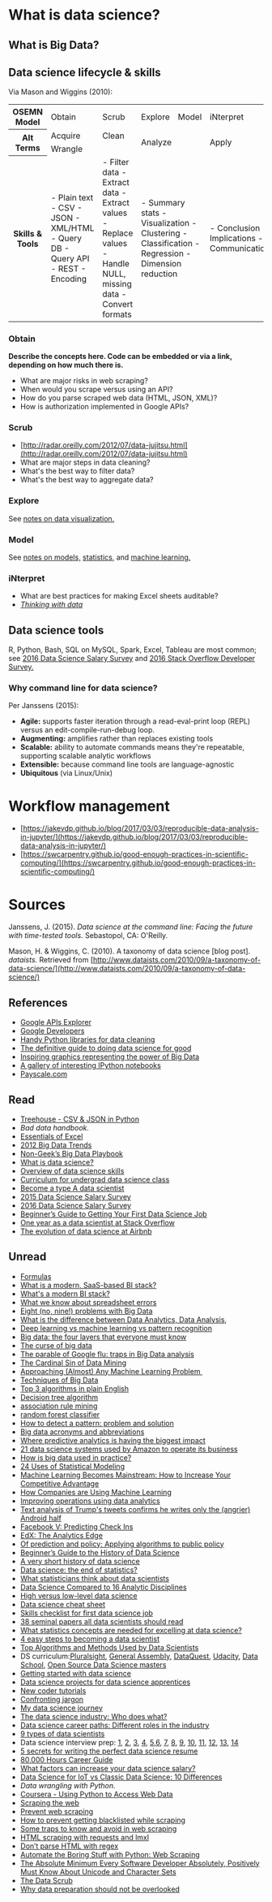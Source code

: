 
# What is data science?

## What is Big Data?

## Data science lifecycle & skills

Via Mason and Wiggins (2010):

<table class="OSEMN">
<tr>
<th>OSEMN Model</th>
<td>Obtain</td>
<td>Scrub</td>
<td>Explore</td>
<td>Model</td>
<td>iNterpret</td>
</tr>

<tr>
<th rowspan=2>Alt Terms</th>
<td>Acquire</td>
<td>Clean</td>
<td colspan=2 rowspan=2>Analyze</td>
<td rowspan=2>Apply</td>
</tr>

<tr>
<td colspan=2>Wrangle</td>
</tr>

<tr>
<th>Skills & Tools</th>
<td style="text-align: left;">
- Plain text
- CSV
- JSON
- XML/HTML
- Query DB
- Query API
- REST
- Encoding
</td>

<td style="text-align: left;">
- Filter data
- Extract data
- Extract values
- Replace values
- Handle NULL, missing data
- Convert formats
</td>

<td style="text-align: left;" colspan=2>
- Summary stats
- Visualization
- Clustering
- Classification
- Regression
- Dimension reduction
</td>

<td style="text-align: left;">
- Conclusion
- Implications
- Communication
</td>

</tr>
</table>

### Obtain 

**Describe the concepts here. Code can be embedded or via a link, depending on how much there is.**

- What are major risks in web scraping?
- When would you scrape versus using an API?
- How do you parse scraped web data (HTML, JSON, XML)?
- How is authorization implemented in Google APIs?

### Scrub

- [http://radar.oreilly.com/2012/07/data-jujitsu.html](http://radar.oreilly.com/2012/07/data-jujitsu.html)
- What are major steps in data cleaning?
- What's the best way to filter data?
- What's the best way to aggregate data?

### Explore

See [notes on data visualization.](data-viz.html)

### Model

See [notes on models,](models.html) [statistics,](statistics.html) and [machine learning.](machine-learning.html)

### iNterpret

- What are best practices for making Excel sheets auditable?
- [_Thinking with data_](http://shop.oreilly.com/product/0636920029182.do)





## Data science tools

R, Python, Bash, SQL on MySQL, Spark, Excel, Tableau are most common; see [2016 Data Science Salary Survey](http://www.oreilly.com/data/free/files/2016-data-science-salary-survey.pdf?utm_campaign=Revue%20newsletter&utm_medium=Newsletter&utm_source=revue) and [2016 Stack Overflow Developer Survey.](https://stackoverflow.com/insights/survey/2016)

### Why command line for data science?

Per Janssens (2015):

- **Agile:** supports faster iteration through a read-eval-print loop (REPL) versus an edit-compile-run-debug loop.
- **Augmenting:** amplifies rather than replaces existing tools
- **Scalable:** ability to automate commands means they're repeatable, supporting scalable analytic workflows
- **Extensible:** because command line tools are language-agnostic
- **Ubiquitous** (via Linux/Unix) 






# Workflow management

- [https://jakevdp.github.io/blog/2017/03/03/reproducible-data-analysis-in-jupyter/](https://jakevdp.github.io/blog/2017/03/03/reproducible-data-analysis-in-jupyter/)
- [https://swcarpentry.github.io/good-enough-practices-in-scientific-computing/](https://swcarpentry.github.io/good-enough-practices-in-scientific-computing/)





# Sources

Janssens, J. (2015). _Data science at the command line: Facing the future with time-tested tools._ Sebastopol, CA: O'Reilly.

Mason, H. & Wiggins, C. (2010). A taxonomy of data science [blog post]. _dataists._ Retrieved from [http://www.dataists.com/2010/09/a-taxonomy-of-data-science/](http://www.dataists.com/2010/09/a-taxonomy-of-data-science/)

## References

- [Google APIs Explorer](https://developers.google.com/apis-explorer/#p/)
- [Google Developers](https://developers.google.com/)
- [Handy Python libraries for data cleaning](https://blog.modeanalytics.com/python-data-cleaning-libraries/)
- [The definitive guide to doing data science for good](http://www.google.com/url?q=http%3A%2F%2Fblog.datalook.io%2Fdefinitive-guide-data-science-good%2F&amp;sa=D&amp;sntz=1&amp;usg=AFQjCNFEeDt8cmAXAGdxIEkBkfvfpFaj0Q)
- [Inspiring graphics representing the power of Big Data](http://www.google.com/url?q=http%3A%2F%2Fbigdatapix.tumblr.com%2F&amp;sa=D&amp;sntz=1&amp;usg=AFQjCNEehYvPPRU2P5aV9UdWZkxXQ4sGXQ)
- [A gallery of interesting IPython notebooks](https://github.com/ipython/ipython/wiki/A-gallery-of-interesting-IPython-Notebooks)
- [Payscale.com](http://www.google.com/url?q=http%3A%2F%2FPayscale.com&amp;sa=D&amp;sntz=1&amp;usg=AFQjCNGimDEmMBGkQckho0pfxd2Apq2pog)

## Read

- [Treehouse -&nbsp;CSV &amp; JSON&nbsp;in Python](https://www.google.com/url?q=https%3A%2F%2Fteamtreehouse.com%2Flibrary%2Fcsv-and-json-in-python&amp;sa=D&amp;sntz=1&amp;usg=AFQjCNH4m-fFGcDa-fuIpEHKxk28kRxlqg)
- _Bad data handbook._
- [Essentials of Excel](http://www.lynda.com/Excel-tutorials/Excel-2016-Essential-Training/376985-2.html)
- [2012 Big Data Trends](http://www.google.com/url?q=http%3A%2F%2Fnewvantage.com%2Fwp-content%2Fuploads%2F2012%2F12%2FNVP-Big-Data-Survey-Themes-Trends.pdf&amp;sa=D&amp;sntz=1&amp;usg=AFQjCNHRoT4kKvY4DlkGXKQGbYza3sms_Q)
- [Non-Geek’s Big Data Playbook](https://drive.google.com/file/d/0B6XYyy1UbJ3XNHZTNnd5VHJlU1lFTy14X21yakpRbkp1aXY0/view?usp=sharing)
- [What is data science?](http://www.google.com/url?q=http%3A%2F%2Fwww.harlan.harris.name%2F2011%2F09%2Fdata-science-moores-law-and-moneyball%2F&amp;sa=D&amp;sntz=1&amp;usg=AFQjCNFFUXewbEeU8TMiZNRGDjapcpXbQg)
- [Overview of data science skills](https://www.google.com/url?q=https%3A%2F%2Fhail-data.quora.com%2FHow-to-acquire-the-Essential-Skill-Set-the-Self-Starter-way&amp;sa=D&amp;sntz=1&amp;usg=AFQjCNFKlrTrypOXNz0wAef67v-A-uQrsQ)
- [Curriculum for undergrad data science class](https://drive.google.com/open?id=0B6XYyy1UbJ3XTGJ3UU9oSnVhNEk)
- [Become a type A data scientist](http://www.google.com/url?q=http%3A%2F%2Fwww.kdnuggets.com%2F2016%2F08%2Fbecome-type-a-data-scientist.html&amp;sa=D&amp;sntz=1&amp;usg=AFQjCNFH66SnPEMDR4tnCqIIxeJ1uKuhoQ)
- [2015 Data Science Salary Survey](https://drive.google.com/open?id=0B6XYyy1UbJ3XbG41SmpRNE5MY00)
- [2016 Data Science Salary Survey](http://www.google.com/url?q=http%3A%2F%2Fwww.oreilly.com%2Fdata%2Ffree%2Ffiles%2F2016-data-science-salary-survey.pdf%3Futm_campaign%3DRevue%2520newsletter%26utm_medium%3DNewsletter%26utm_source%3Drevue&amp;sa=D&amp;sntz=1&amp;usg=AFQjCNHoClnoMNA-S7SxTpbK-wfKIPIvvA)
- [Beginner’s Guide to Getting Your First Data Science Job](https://drive.google.com/file/d/0B6XYyy1UbJ3XZnl1S2d3aUlOMWc/view?usp=sharing)
- [One year as a data scientist at Stack Overflow](http://www.google.com/url?q=http%3A%2F%2Fvarianceexplained.org%2Fr%2Fyear_data_scientist%2F&amp;sa=D&amp;sntz=1&amp;usg=AFQjCNFsYHVOtqKTMjBOpf9Cjnr2d42hWg)
- [The evolution of data science at Airbnb](http://www.google.com/url?q=http%3A%2F%2Fblog.kaggle.com%2F2016%2F09%2F06%2Fbuilding-a-team-from-the-inside-out-alok-gupta-on-the-evolution-of-data-science-at-airbnb%2F&amp;sa=D&amp;sntz=1&amp;usg=AFQjCNHq0epTyxnQywNKzIra7o4rnPOj6Q)

## Unread

- [Formulas](http://www.lynda.com/Excel-tutorials/Excel-2016-Advanced-Formulas-Functions/431188-2.html)
- [What is a modern, SaaS-based BI stack?](https://blog.fishtownanalytics.com/what-are-the-steps-tools-in-setting-up-a-modern-saas-based-bi-infrastructure-281e0860f9a9#.bm4b1vblj)
- [What's a modern BI stack?](https://blog.fishtownanalytics.com/what-are-the-steps-tools-in-setting-up-a-modern-saas-based-bi-infrastructure-281e0860f9a9#.bm4b1vblj)
- [What we know about spreadsheet errors](http://panko.shidler.hawaii.edu/SSR/Mypapers/whatknow.htm)
- [Eight (no, nine!) problems with Big Data](https://www.nytimes.com/2014/04/07/opinion/eight-no-nine-problems-with-big-data.html)
- [What is the difference between Data Analytics, Data Analysis,](http://www.quora.com/What-is-the-difference-between-Data-Analytics-Data-Analysis-Data-Mining-Data-Science-Machine-Learning-and-Big-Data-1)
- [Deep learning vs machine learning vs pattern recognition](http://www.datasciencecentral.com/profiles/blogs/deep-learning-vs-machine-learning-vs-pattern-recognition)
- [Big data: the four layers that everyone must know](http://www.ap-institute.com/big-data-articles/big-data-the-4-layers-everyone-must-know.aspx)
- [The curse of big data](http://www.analyticbridge.com/profiles/blogs/the-curse-of-big-data)
- [The parable of Google flu: traps in Big Data analysis](http://gking.harvard.edu/files/gking/files/0314policyforumff.pdf)
- [The Cardinal Sin of Data Mining](http://www.kdnuggets.com/2014/06/cardinal-sin-data-mining-data-science.html)
- [Approaching (Almost) Any Machine Learning Problem&nbsp;](http://blog.kaggle.com/2016/07/21/approaching-almost-any-machine-learning-problem-abhishek-thakur/)
- [Techniques of Big Data](http://www.lynda.com/Hadoop-tutorials/Techniques-Concepts-Big-Data/158656-2.html)
- [Top 3 algorithms in plain English](http://dataconomy.com/top-3-algorithms-plain-english/)
- [Decision tree algorithm](http://www.codechannels.com/video/edureka/data-science/understanding-decision-tree-algorithm-edureka/)
- [association rule mining](http://www.codechannels.com/video/edureka/data-science/association-rule-mining-data-science-edureka/)
- [random forest classifier](http://www.edureka.co/blog/random-forest-classifier/)
- [How to detect a pattern: problem and solution](http://www.analyticbridge.com/profiles/blogs/how-to-detect-a-pattern-problem-and-solution)
- [Big data acronyms and abbreviations](http://jethro.io/blog/big-data-acronyms-and-abbreviations)
- [Where predictive analytics is having the biggest impact](https://hbr.org/2016/05/where-predictive-analytics-is-having-the-biggest-impact?)
- [21 data science systems used by Amazon to operate its business](http://www.datasciencecentral.com/profiles/blogs/20-data-science-systems-used-by-amazon-to-operate-its-business)
- [How is big data used in practice?](http://www.ap-institute.com/big-data-articles/how-is-big-data-used-in-practice-10-use-cases-everyone-should-read.aspx)
- [24 Uses of Statistical Modeling](http://www.datasciencecentral.com/profiles/blogs/top-20-uses-of-statistical-modeling)
- [Machine Learning Becomes Mainstream: How to Increase Your Competitive Advantage](http://www.datasciencecentral.com/profiles/blogs/machine-learning-becomes-mainstream-how-to-increase-your)
- [How Companies are Using Machine Learning](https://hbr.org/2016/05/how-companies-are-using-machine-learning-to-get-faster-and-more-efficient?__s=1sug2edwwzuepsbhzhoz)
- [Improving operations using data analytics](https://www.oreilly.com/ideas/improving-operations-using-data-analytics)
- [Text analysis of Trump's tweets confirms he writes only the (angrier) Android half](http://varianceexplained.org/r/trump-tweets/)
- [Facebook V: Predicting Check Ins](https://ttvand.github.io/Winning-approach-of-the-Facebook-V-Kaggle-competition/)
- [EdX: The Analytics Edge](https://courses.edx.org/courses/course-v1:MITx+15.071x_2a+2T2015/2891f8bf120945b9aa12e6601739c3e6/)
- [Of prediction and policy: Applying algorithms to public policy](http://www.economist.com/news/finance-and-economics/21705329-governments-have-much-gain-applying-algorithms-public-policy)
- [Beginner’s Guide to the History of Data Science](http://www.google.com/url?q=http%3A%2F%2Fdataconomy.com%2Fbeginners-guide-history-data-science%2F&amp;sa=D&amp;sntz=1&amp;usg=AFQjCNH_qcKxjcd-DAAvXg_zWX7kzUKA7w)
- [A very short history of data science](http://www.google.com/url?q=http%3A%2F%2Fwww.forbes.com%2Fsites%2Fgilpress%2F2013%2F05%2F28%2Fa-very-short-history-of-data-science%2F%2376ae778569fd&amp;sa=D&amp;sntz=1&amp;usg=AFQjCNEpft2sPmMQw1O1wCxORjUQnG0HRg)
- [Data science: the end of statistics?](https://www.google.com/url?q=https%3A%2F%2Fnormaldeviate.wordpress.com%2F2013%2F04%2F13%2Fdata-science-the-end-of-statistics%2F&amp;sa=D&amp;sntz=1&amp;usg=AFQjCNEX9FQWmpXnP-59VF-tKf4kvDgkAg)
- [What statisticians think about data scientists](http://www.google.com/url?q=http%3A%2F%2Fwww.datasciencecentral.com%2Fprofiles%2Fblogs%2Fwhat-statisticians-think-about-data-scientists&amp;sa=D&amp;sntz=1&amp;usg=AFQjCNGm3a3YP_b1OiE_1ABY1YNbEEEWTQ)
- [Data Science Compared to 16 Analytic Disciplines](http://www.google.com/url?q=http%3A%2F%2Fwww.datasciencecentral.com%2Fprofiles%2Fblogs%2F17-analytic-disciplines-compared&amp;sa=D&amp;sntz=1&amp;usg=AFQjCNEjtsf0c0S7M3g9pJ4XrRPEM4iaPQ)
- [High versus low-level data science](http://www.google.com/url?q=http%3A%2F%2Fwww.datasciencecentral.com%2Fprofiles%2Fblogs%2Fhigh-level-versus-low-level-data-science&amp;sa=D&amp;sntz=1&amp;usg=AFQjCNEe74Dh1pID4GB4LuN3Xv1n5o5Qpw)
- [Data science cheat sheet](http://www.google.com/url?q=http%3A%2F%2Fwww.datasciencecentral.com%2Fprofiles%2Fblogs%2Fdata-science-cheat-sheet&amp;sa=D&amp;sntz=1&amp;usg=AFQjCNFNiLDxwomw2tMc50hiQZDQsOhS7A)
- [Skills checklist for first data science job](http://www.google.com/url?q=http%3A%2F%2F1onjea25cyhx3uvxgs4vu325.wpengine.netdna-cdn.com%2Fwp-content%2Fuploads%2F2014%2F12%2FUdacityUltimateSkillChecklistForYourFirstDataAnalystJob.pdf&amp;sa=D&amp;sntz=1&amp;usg=AFQjCNH746Let7xxAFLenUAyhAi7uZgdSA)
- [38 seminal papers all data scientists should read](http://www.google.com/url?q=http%3A%2F%2Fwww.datasciencecentral.com%2Fgroup%2Fresources%2Fforum%2Ftopics%2F38-seminal-articles-every-data-scientist-should-read&amp;sa=D&amp;sntz=1&amp;usg=AFQjCNELg0Qvmdfnkf12GmRnPi1nTw9ONg)
- [What statistics concepts are needed for excelling at data science?](http://www.google.com/url?q=http%3A%2F%2Fwww.kdnuggets.com%2F2016%2F08%2Fstatistics-topics-needed-excelling-data-science.html&amp;sa=D&amp;sntz=1&amp;usg=AFQjCNHpdLWvFlUWKh2cGq8ILiFnrU-kMA)
- [4 easy steps to becoming a data scientist](http://www.google.com/url?q=http%3A%2F%2Fwww.datasciencecentral.com%2Fprofiles%2Fblogs%2F4-easy-steps-to-becoming-a-data-scientist&amp;sa=D&amp;sntz=1&amp;usg=AFQjCNE4o9n0pcJ2lGNRppqlmgA1dVnOEw)
- [Top Algorithms and Methods Used by Data Scientists](http://www.google.com/url?q=http%3A%2F%2Fwww.kdnuggets.com%2F2016%2F09%2Fpoll-algorithms-used-data-scientists.html&amp;sa=D&amp;sntz=1&amp;usg=AFQjCNHoySpJiVoWzXDLNefqUQReXOD8qw)
- DS curriculum:[Pluralsight](https://www.google.com/url?q=https%3A%2F%2Fwww.pluralsight.com%2Fblog%2Fdata-professional%2Flearning-path-data-analyst&amp;sa=D&amp;sntz=1&amp;usg=AFQjCNHUEG4Ar1WINfWvjL0JNpxID7NtvA), [General Assembly](https://www.google.com/url?q=https%3A%2F%2Fgeneralassemb.ly%2Feducation%2Flearn-data-analysis-online&amp;sa=D&amp;sntz=1&amp;usg=AFQjCNEI9Cf0yv4BiPnzXOyzoaV8Z9P47g), [DataQuest](https://www.google.com/url?q=https%3A%2F%2Fwww.dataquest.io%2Flearn&amp;sa=D&amp;sntz=1&amp;usg=AFQjCNGJ3Omy1LNWaMp1sHo_ArS6mrn30Q), [Udacity](https://www.google.com/url?q=https%3A%2F%2Fwww.udacity.com%2Fcourse%2Fdata-analyst-nanodegree--nd002&amp;sa=D&amp;sntz=1&amp;usg=AFQjCNH_-llcEXW6MF4UCI9uFTY1sXZDEw), [Data School](http://www.google.com/url?q=http%3A%2F%2Fwww.dataschool.io%2F&amp;sa=D&amp;sntz=1&amp;usg=AFQjCNG6zDzdbXOeZYZGxYMmDSFKCOIdxg), [Open Source Data Science masters](http://www.google.com/url?q=http%3A%2F%2Fdatasciencemasters.org%2F&amp;sa=D&amp;sntz=1&amp;usg=AFQjCNFvvYsmrIetQCBoBeWqSu5RIf494Q)
- [Getting started with data science](http://www.google.com/url?q=http%3A%2F%2Fpartiallyderivative.com%2Fresources%2F2015%2F2%2F17%2Fgetting-started-with-data-science&amp;sa=D&amp;sntz=1&amp;usg=AFQjCNGR3oBQckqsvW32JsvNzOLqjU5JMg)
- [Data science projects for data science apprentices](http://www.google.com/url?q=http%3A%2F%2Fwww.datasciencecentral.com%2Fgroup%2Fdsa-projects%2Fforum%2Ftopics%2Fdata-science-projects-for-dsa-candidates&amp;sa=D&amp;sntz=1&amp;usg=AFQjCNGnb-P4SLbKYWXac6ojs3WCfS5zZg)
- [New coder tutorials](http://www.google.com/url?q=http%3A%2F%2Fnewcoder.io%2Ftutorials%2F&amp;sa=D&amp;sntz=1&amp;usg=AFQjCNHhbzT658qzztWhgBomka73ampRRQ)
- [Confronting jargon](https://www.google.com/url?q=https%3A%2F%2Fmedium.com%2F%40duretti%2Fconfronting-jargon-7d39c8dd9353%23.re1tlrs5p&amp;sa=D&amp;sntz=1&amp;usg=AFQjCNFTx6ZMIsYsFvlqT2SIOMq7rWS8tA)
- [My data science journey](http://www.google.com/url?q=http%3A%2F%2Fwww.datasciencecentral.com%2Fprofiles%2Fblogs%2Fmy-data-science-journey&amp;sa=D&amp;sntz=1&amp;usg=AFQjCNFSgql1qJDyre2oxRWhZDML0PxTbA)
- [The data science industry: Who does what?](https://www.google.com/url?q=https%3A%2F%2Fwww.datacamp.com%2Fcommunity%2Ftutorials%2Fdata-science-industry-infographic&amp;sa=D&amp;sntz=1&amp;usg=AFQjCNGeGN7P11RfyE17iRG0p2PC1eMXYg)
- [Data science career paths: Different roles in the industry](https://www.google.com/url?q=https%3A%2F%2Fwww.springboard.com%2Fblog%2Fdata-science-career-paths-different-roles-industry%2F&amp;sa=D&amp;sntz=1&amp;usg=AFQjCNFF_f0cUUWEfsR83PjdZLCIPUSoGw)
- [9 types of data scientists](http://www.google.com/url?q=http%3A%2F%2Fwww.datasciencecentral.com%2Fprofiles%2Fblogs%2Fsix-categories-of-data-scientists%2F&amp;sa=D&amp;sntz=1&amp;usg=AFQjCNGFlYWvvrFMh4L8ulF5JlcmtUJcAQ)
- Data science interview prep: [1](http://www.google.com/url?q=http%3A%2F%2Fblog.udacity.com%2F2015%2F04%2Fdata-science-interview-questions.html&amp;sa=D&amp;sntz=1&amp;usg=AFQjCNF5QW4TXA3OpccPjVoRXzmQfQZGlA), [2](https://www.google.com/url?q=https%3A%2F%2Fwww.dezyre.com%2Farticle%2F100-data-science-interview-questions-and-answers-general-%2F184&amp;sa=D&amp;sntz=1&amp;usg=AFQjCNHGsvpYO9UiMzqMxFo1mrjZ1kT8vw), [3](http://www.google.com/url?q=http%3A%2F%2Fsteve-yegge.blogspot.com%2F2008%2F03%2Fget-that-job-at-google.html&amp;sa=D&amp;sntz=1&amp;usg=AFQjCNHC4Ev98jT0GfuuV00TTlJRdIEKBQ), [4](https://www.google.com/url?q=https%3A%2F%2Fwww.quora.com%2FHow-does-Airbnb-hire-data-scientists%3F__s%3D1sug2edwwzuepsbhzhoz&amp;sa=D&amp;sntz=1&amp;usg=AFQjCNFxkqN6uz2zG8hJe0rTbzzRkHsx5w), [5](http://www.google.com/url?q=http%3A%2F%2Fwww.kdnuggets.com%2F2016%2F02%2F21-data-science-interview-questions-answers.html%3F__s%3D1sug2edwwzuepsbhzhoz&amp;sa=D&amp;sntz=1&amp;usg=AFQjCNEFlANuWeAasXz3uMqREKvtaqWgOg),[6](http://www.google.com/url?q=http%3A%2F%2Fwww.kdnuggets.com%2F2016%2F01%2F20-questions-to-detect-fake-data-scientists.html&amp;sa=D&amp;sntz=1&amp;usg=AFQjCNGA8jrF_4AaM_EzAgGUrrJ5ZK9MEw), [7](http://www.google.com/url?q=http%3A%2F%2Fwww.fastcompany.com%2F3062158%2Fhit-the-ground-running%2Fhow-to-ace-a-data-science-interview&amp;sa=D&amp;sntz=1&amp;usg=AFQjCNEtAlE_Jojv3cQuK4mgC4T5nW6BKw), [8](http://www.google.com/url?q=http%3A%2F%2Fwww.datasciencecentral.com%2Fprofiles%2Fblogs%2F66-job-interview-questions-for-data-scientists&amp;sa=D&amp;sntz=1&amp;usg=AFQjCNHR5DgeLtwbEwlF15wMN5M2kB_RPw), [9](http://www.google.com/url?q=http%3A%2F%2Fwww.datasciencecentral.com%2Fprofiles%2Fblogs%2F25-questions-to-detect-fake-data-scientists&amp;sa=D&amp;sntz=1&amp;usg=AFQjCNE_wRib5RRCDq8u7ElRg9T4TEDGyg), [10](http://www.google.com/url?q=http%3A%2F%2Fwww.fastcompany.com%2F3062713%2Fhow-to-be-a-success-at-everything%2Fi-hire-engineers-at-google-heres-what-i-look-for-and-why&amp;sa=D&amp;sntz=1&amp;usg=AFQjCNE4ftaiEVCc-CDKsvyMqBlfEb0ktA), [11](http://www.google.com/url?q=http%3A%2F%2Fshop.oreilly.com%2Fproduct%2F0636920039259.do%3Fintcmp%3Dil-data-books-videos-product-na_20150815_new_site_common_questions_in_data_science_interviews_video_post_note_link&amp;sa=D&amp;sntz=1&amp;usg=AFQjCNH2KhH15AX9K5DUzVuBRWP63oUh5A), [12](https://www.google.com/url?q=https%3A%2F%2Fwww.fastcompany.com%2F3063167%2Fevery-data-science-interview-boiled-down-to-five-basic-questions&amp;sa=D&amp;sntz=1&amp;usg=AFQjCNFNkhEWZ40BySqRFt_wgTUhwAKCsQ), [13](https://www.google.com/url?q=https%3A%2F%2Fwww.springboard.com%2Fblog%2Fdata-science-interviews-lessons%2F&amp;sa=D&amp;sntz=1&amp;usg=AFQjCNGLM_SAxd-INeCXpUEBNWCkDEIROg), [14](http://www.google.com/url?q=http%3A%2F%2Fanalyticscosm.com%2Fmachine-learning-interview-questions-for-data-scientist-interview%2F&amp;sa=D&amp;sntz=1&amp;usg=AFQjCNF3PMoqnZmpdRBR56_nPJl1Dd5X4Q)
- [5 secrets for writing the perfect data science resume](https://www.google.com/url?q=https%3A%2F%2Fwww.oreilly.com%2Fideas%2F5-secrets-for-writing-the-perfect-data-scientist-resume%3Fimm_mid%3D0e581a%26cmp%3Dem-data-na-na-newsltr_20160706%26__s%3D1sug2edwwzuepsbhzhoz&amp;sa=D&amp;sntz=1&amp;usg=AFQjCNGdhAN5YxS2z9xbyq_e-jfhfLgO9w)
- [80,000 Hours Career Guide](https://www.google.com/url?q=https%3A%2F%2F80000hours.org%2Fcareer-guide%2F&amp;sa=D&amp;sntz=1&amp;usg=AFQjCNGlMjbiH7gq5Nw5Imcl32gRnb1MZw)
- [What factors can increase your data science salary?](https://www.google.com/url?q=https%3A%2F%2Fwww.springboard.com%2Fblog%2Fhighest-data-scientist-salary-possible%2F&amp;sa=D&amp;sntz=1&amp;usg=AFQjCNGfXBBQe8f3lzukZqOuZxXHXIW6sg)
- [Data Science for IoT vs Classic Data Science: 10 Differences](http://www.datasciencecentral.com/profiles/blogs/data-science-for-iot-vs-classic-data-science-10-differences)
- _Data wrangling with Python._
- [Coursera - Using Python to Access Web Data](https://www.coursera.org/learn/python-network-data)
- [Scraping the web](http://schoolofdata.org/2013/11/25/scraping-the-web/)
- [Prevent web scraping](https://blog.hartleybrody.com/prevent-scrapers/)
- [How to prevent getting blacklisted while scraping](https://www.scrapehero.com/how-to-prevent-getting-blacklisted-while-scraping/)
- [Some traps to know and avoid in web scraping](https://www.promptcloud.com/blog/some-traps-to-avoid-in-web-scraping/)
- [HTML scraping with requests and lmxl](http://docs.python-guide.org/en/latest/scenarios/scrape/)
- [Don’t parse HTML with regex](http://stackoverflow.com/questions/1732348/regex-match-open-tags-except-xhtml-self-contained-tags/1732454#1732454)
- [Automate the Boring Stuff with Python: Web Scraping](https://automatetheboringstuff.com/chapter11/)
- [The Absolute Minimum Every Software Developer Absolutely, Positively Must Know About Unicode and Character Sets](http://www.joelonsoftware.com/articles/Unicode.html)
- [The Data Scrub](https://statswithcats.wordpress.com/2010/10/17/the-data-scrub-3/)
- [Why data preparation should not be overlooked](http://www.datasciencecentral.com/profiles/blogs/why-data-preparation-should-not-be-overlooked)